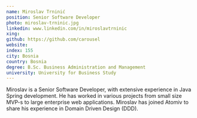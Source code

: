 ```yaml
---
name: Miroslav Trninić
position: Senior Software Developer
photo: miroslav-trninic.jpg
linkedin: www.linkedin.com/in/miroslavtrninic
xing: 
github: https://github.com/carousel
website: 
index: 155
city: Bosnia
country: Bosnia
degree: B.Sc. Business Administration and Management
university: University for Business Study
---
```

Miroslav is a Senior Software Developer, with extensive experience in Java Spring development. He has worked in various projects from small size MVP-s to large enterprise web applications. Miroslav has joined Atomiv to share his experience in Domain Driven Design (DDD).
